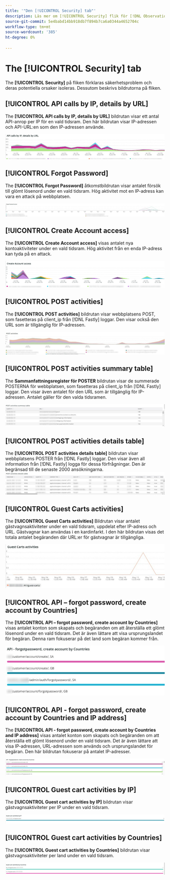 ```yaml
---
title: '"Den [!UICONTROL Security] tab"'
description: Läs mer om [!UICONTROL Security] flik för [!DNL Observation for Adobe Commerce].
source-git-commit: 5e4babd14bb918db7f894b7ca6a0344a4652704c
workflow-type: tm+mt
source-wordcount: '385'
ht-degree: 0%

---
```



# The [!UICONTROL Security] tab

The **[!UICONTROL Security]** på fliken förklaras säkerhetsproblem och deras potentiella orsaker isoleras. Dessutom beskrivs bildrutorna på fliken.

## [!UICONTROL API calls by IP, details by URL]

The **[!UICONTROL API calls by IP, details by URL]** bildrutan visar ett antal API-anrop per IP för en vald tidsram. Den här bildrutan visar IP-adressen och API-URL:en som den IP-adressen använde.

![API-anrop via IP](../../assets/tools/observation-for-adobe-commerce/calls-by-ip.jpg)

## [!UICONTROL Forgot Password]

The **[!UICONTROL Forgot Password]** åtkomstbildrutan visar antalet försök till glömt lösenord under en vald tidsram. Hög aktivitet mot en IP-adress kan vara en attack på webbplatsen.

![Glömt lösenord](../../assets/tools/observation-for-adobe-commerce/forgot-password.jpg)

## [!UICONTROL Create Account access]

The **[!UICONTROL Create Account access]** visas antalet nya kontoaktiviteter under en vald tidsram. Hög aktivitet från en enda IP-adress kan tyda på en attack.

![create-account-access](../../assets/tools/observation-for-adobe-commerce/create-account-access.png)

## [!UICONTROL POST activities]

The **[!UICONTROL POST activities]** bildrutan visar webbplatsens POST, som fasetteras på client_ip från [!DNL Fastly] loggar. Den visar också den URL som är tillgänglig för IP-adressen.

![POST](../../assets/tools/observation-for-adobe-commerce/POST-activities.jpg)

## [!UICONTROL POST activities summary table]

The **Sammanfattningsregister för POSTER** bildrutan visar de summerade POSTERNA för webbplatsen, som fasetteras på client_ip från [!DNL Fastly] loggar. Den visar även antalet för den URL som är tillgänglig för IP-adressen. Antalet gäller för den valda tidsramen.

![Sammanfattning av POSTER](../../assets/tools/observation-for-adobe-commerce/POST-activities-summary.jpg)

## [!UICONTROL POST activities details table]

The **[!UICONTROL POST activities details table]** bildrutan visar webbplatsens POSTER från [!DNL Fastly] loggar. Den visar även all information från [!DNL Fastly] logga för dessa förfrågningar. Den är begränsad till de senaste 2000 ansökningarna.
![POST-aktiviteter-details](../../assets/tools/observation-for-adobe-commerce/POST-activities-details.jpg)

## [!UICONTROL Guest Carts activities]

The **[!UICONTROL Guest Carts activities]** Bildrutan visar antalet gästvagnsaktiviteter under en vald tidsram, uppdelat efter IP-adress och URL. Gästvagnar kan användas i en kardinfarkt. I den här bildrutan visas det totala antalet begäranden där URL:er för gästvagnar är tillgängliga.

![Gästvagnsaktiviteter](../../assets/tools/observation-for-adobe-commerce/guest-carts-activities.jpg)

## [!UICONTROL API – forgot password, create account by Countries]

The **[!UICONTROL API – forgot password, create account by Countries]** visas antalet konton som skapats och begäranden om att återställa ett glömt lösenord under en vald tidsram. Det är även lättare att visa ursprungslandet för begäran. Denna ram fokuserar på det land som begäran kommer från.

![api-glömde-countries](../../assets/tools/observation-for-adobe-commerce/api-forgot-countries.jpg)

## [!UICONTROL API - forgot password, create account by Countries and IP address]

The **[!UICONTROL API - forgot password, create account by Countries and IP address]** visas antalet konton som skapats och begäranden om att återställa ett glömt lösenord under en vald tidsram. Det är även lättare att visa IP-adressen, URL-adressen som används och ursprungslandet för begäran. Den här bildrutan fokuserar på antalet IP-adresser.

![api-Hide-countries-ip](../../assets/tools/observation-for-adobe-commerce/api-forgot-countries-ip.png)

## [!UICONTROL Guest cart activities by IP]

The **[!UICONTROL Guest cart activities by IP]** bildrutan visar gästvagnsaktiviteter per IP under en vald tidsram.

![gästvagn-ip](../../assets/tools/observation-for-adobe-commerce/guest-cart-ip.png)

## [!UICONTROL Guest cart activities by Countries]

The **[!UICONTROL Guest cart activities by Countries]** bildrutan visar gästvagnsaktiviteter per land under en vald tidsram.

![gästvagn-land](../../assets/tools/observation-for-adobe-commerce/guest-cart-country.png)
